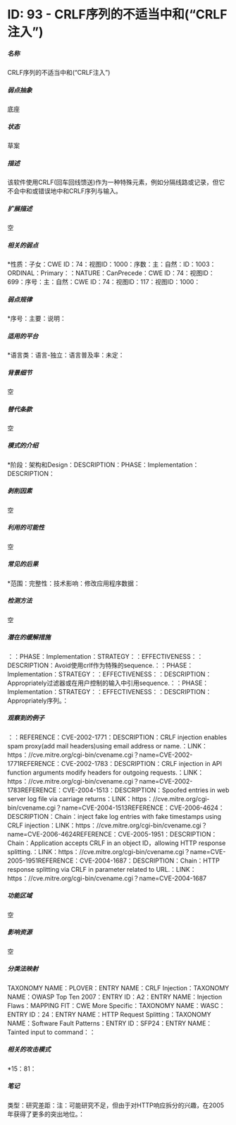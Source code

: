 # ID: 93 - CRLF序列的不适当中和(“CRLF注入”)
<h5>名称</h5>CRLF序列的不适当中和(“CRLF注入”)
<h5>弱点抽象</h5>底座
<h5>状态</h5>草案
<h5>描述</h5>该软件使用CRLF(回车回线馈送)作为一种特殊元素，例如分隔线路或记录，但它不会中和或错误地中和CRLF序列与输入。
<h5>扩展描述</h5>空
<h5>相关的弱点</h5>*性质：子女：CWE ID：74：视图ID：1000：序数：主：自然：ID：1003：ORDINAL：Primary：：NATURE：CanPrecede：CWE ID：74：视图ID：699：序号：主：自然：CWE ID：74：视图ID：117：视图ID：1000：
<h5>弱点规律</h5>*序号：主要：说明：
<h5>适用的平台</h5>*语言类：语言-独立：语言普及率：未定：
<h5>背景细节</h5>空
<h5>替代条款</h5>空
<h5>模式的介绍</h5>*阶段：架构和Design：DESCRIPTION：PHASE：Implementation：DESCRIPTION：
<h5>剥削因素</h5>空
<h5>利用的可能性</h5>空
<h5>常见的后果</h5>*范围：完整性：技术影响：修改应用程序数据：
<h5>检测方法</h5>空
<h5>潜在的缓解措施</h5>：：PHASE：Implementation：STRATEGY：：EFFECTIVENESS：：DESCRIPTION：Avoid使用crlf作为特殊的sequence.：：PHASE：Implementation：STRATEGY：：EFFECTIVENESS：：DESCRIPTION：Appropriately过滤器或在用户控制的输入中引用sequence.：：PHASE：Implementation：STRATEGY：：EFFECTIVENESS：：DESCRIPTION：Appropriately序列。：
<h5>观察到的例子</h5>：：REFERENCE：CVE-2002-1771：DESCRIPTION：CRLF injection enables spam proxy(add mail headers)using email address or name.：LINK：https：//cve.mitre.org/cgi-bin/cvename.cgi？name=CVE-2002-1771REFERENCE：CVE-2002-1783：DESCRIPTION：CRLF injection in API function arguments modify headers for outgoing requests.：LINK：https：//cve.mitre.org/cgi-bin/cvename.cgi？name=CVE-2002-1783REFERENCE：CVE-2004-1513：DESCRIPTION：Spoofed entries in web server log file via carriage returns：LINK：https：//cve.mitre.org/cgi-bin/cvename.cgi？name=CVE-2004-1513REFERENCE：CVE-2006-4624：DESCRIPTION：Chain：inject fake log entries with fake timestamps using CRLF injection：LINK：https：//cve.mitre.org/cgi-bin/cvename.cgi？name=CVE-2006-4624REFERENCE：CVE-2005-1951：DESCRIPTION：Chain：Application accepts CRLF in an object ID，allowing HTTP response splitting.：LINK：https：//cve.mitre.org/cgi-bin/cvename.cgi？name=CVE-2005-1951REFERENCE：CVE-2004-1687：DESCRIPTION：Chain：HTTP response splitting via CRLF in parameter related to URL.：LINK：https：//cve.mitre.org/cgi-bin/cvename.cgi？name=CVE-2004-1687
<h5>功能区域</h5>空
<h5>影响资源</h5>空
<h5>分类法映射</h5>TAXONOMY NAME：PLOVER：ENTRY NAME：CRLF Injection：TAXONOMY NAME：OWASP Top Ten 2007：ENTRY ID：A2：ENTRY NAME：Injection Flaws：MAPPING FIT：CWE More Specific：TAXONOMY NAME：WASC：ENTRY ID：24：ENTRY NAME：HTTP Request Splitting：TAXONOMY NAME：Software Fault Patterns：ENTRY ID：SFP24：ENTRY NAME：Tainted input to command：：
<h5>相关的攻击模式</h5>*15：81：
<h5>笔记</h5>类型：研究差距：注：可能研究不足，但由于对HTTP响应拆分的兴趣，在2005年获得了更多的突出地位。：

